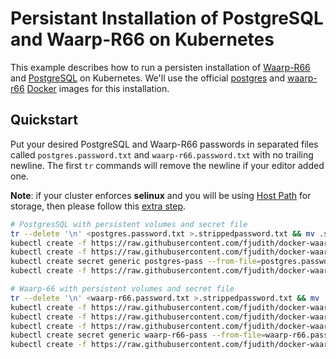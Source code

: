 Persistant Installation of PostgreSQL and Waarp-R66 on Kubernetes
=================================================================

This example describes how to run a persisten installation of [Waarp-R66](http://waarp.fr) and [PostgreSQL](https://www.postgresql.org/) on Kubernetes. We'll use the official [postgres](https://hub.docker.com/_/postgres/) and [waarp-r66](https://hub.docker.com/r/fjudith/waarp-r66/) [Docker](https://www.docker.com) images for this installation.

## Quickstart

Put your desired PostgreSQL and Waarp-R66 passwords in separated files called `postgres.password.txt` and `waarp-r66.password.txt` with no trailing newline. The first `tr` commands will remove the newline if your editor added one.

**Note**: if your cluster enforces **selinux** and you will be using [Host Path](https://github.com/kubernetes/kubernetes/tree/master/examples/mysql-wordpress-pd#host-path) for storage, then please follow this [extra step](https://github.com/kubernetes/kubernetes/tree/master/examples/mysql-wordpress-pd#selinux).

```bash
# PostgresSQL with persistent volumes and secret file
tr --delete '\n' <postgres.password.txt >.strippedpassword.txt && mv .strippedpassword.txt postgres.password.txt
kubectl create -f https://raw.githubusercontent.com/fjudith/docker-waarp-r66/kubernetes/waarp-site1-db-persistentvolumeclaim.yaml
kubectl create -f https://raw.githubusercontent.com/fjudith/docker-waarp-r66/kubernetes/waarp-site1-dblog-persistentvolumeclaim.yaml
kubectl create secret generic postgres-pass --from-file=postgres.password.txt
kubectl create -f https://raw.githubusercontent.com/fjudith/docker-waarp-r66/kubernetes/waarp-r66-pg-deployment.yaml

# Waarp-66 with persistent volumes and secret file
tr --delete '\n' <waarp-r66.password.txt >.strippedpassword.txt && mv .strippedpassword.txt waarp-r66.password.txt
kubectl create -f https://raw.githubusercontent.com/fjudith/docker-waarp-r66/kubernetes/waarp-site1-etc-persistentvolumeclaim.yaml
kubectl create -f https://raw.githubusercontent.com/fjudith/docker-waarp-r66/kubernetes/waarp-site1-data-persistentvolumeclaim.yaml
kubectl create -f https://raw.githubusercontent.com/fjudith/docker-waarp-r66/kubernetes/waarp-site1-log-persistentvolumeclaim.yaml
kubectl create secret generic waarp-r66-pass --from-file=waarp-r66.password.txt
kubectl create -f https://raw.githubusercontent.com/fjudith/docker-waarp-r66/kubernetes/waarp-r66-deployment.yaml
```

